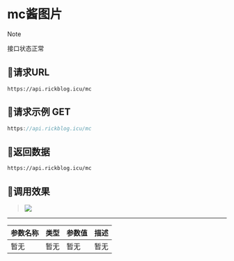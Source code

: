 <!-- article-title样式为居中 -->
<!-- no-number标记后该标题不会自动生成编号 -->

<h1 class="article-title no-number">mc酱图片 </h1>

> [!note]
>
> 接口状态正常

## 🌄请求URL


```
https://api.rickblog.icu/mc

```



## 🌋请求示例 GET

```java
https://api.rickblog.icu/mc
```



## 🗻返回数据

```
https://api.rickblog.icu/mc
```



## 🌅调用效果



> <img src="https://api.rickblog.icu/mc/" >


------

| 参数名称 | 类型 | 参数值 | 描述 |
| -------- | ---- | ------ | ---- |
| 暂无     | 暂无 | 暂无   | 暂无 |
